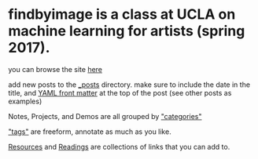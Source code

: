 # findbyimage is a class at UCLA on machine learning for artists (spring 2017).

you can browse the site [here](https://publicityreform.github.io/findbyimage)

add new posts to the [_posts](/_posts) directory. make sure to include the date in the title, and [YAML front matter](https://jekyllrb.com/docs/frontmatter/) at the top of the post (see other posts as examples)

Notes, Projects, and Demos are all grouped by ["categories"](https://publicityreform.github.io/findbyimage/categories/)

["tags"](https://publicityreform.github.io/findbyimage/tags/) are freeform, annotate as much as you like.

[Resources](resources.md) and [Readings](/readings/README.md) are collections of links that you can add to.





